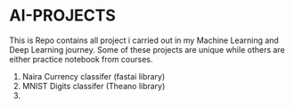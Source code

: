 # AI-PROJECTS
This is Repo contains all project i carried out in my Machine Learning and Deep Learning journey.
Some of these projects are unique while others are either practice notebook from courses.

1. Naira Currency classifer (fastai library)
2. MNIST Digits classifer (Theano library)
3. 
